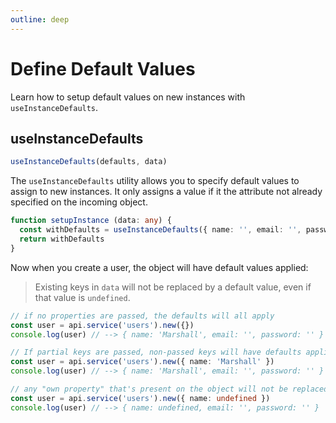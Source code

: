 ```yaml
---
outline: deep
---
```


<script setup>
import Badge from '../components/Badge.vue'
import BlockQuote from '../components/BlockQuote.vue'
</script>

# Define Default Values

Learn how to setup default values on new instances with `useInstanceDefaults`.

## useInstanceDefaults

```ts
useInstanceDefaults(defaults, data)
```

The `useInstanceDefaults` utility allows you to specify default values to assign to new instances. It
only assigns a value if it the attribute not already specified on the incoming object.

```ts
function setupInstance (data: any) {
  const withDefaults = useInstanceDefaults({ name: '', email: '', password: '' }, data)
  return withDefaults
}
```

Now when you create a user, the object will have default values applied:

<BlockQuote label="note" type="warning">

Existing keys in `data` will not be replaced by a default value, even if that value is `undefined`.

</BlockQuote>

```ts
// if no properties are passed, the defaults will all apply
const user = api.service('users').new({})
console.log(user) // --> { name: 'Marshall', email: '', password: '' }

// If partial keys are passed, non-passed keys will have defaults applied.
const user = api.service('users').new({ name: 'Marshall' })
console.log(user) // --> { name: 'Marshall', email: '', password: '' }

// any "own property" that's present on the object will not be replaced by a default value, even `undefined` values.
const user = api.service('users').new({ name: undefined })
console.log(user) // --> { name: undefined, email: '', password: '' }
```
